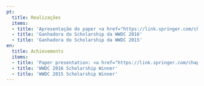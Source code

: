 ```yaml
---
pt:
  title: Realizações
  items:
  - title: 'Apresentação do paper <a href="https://link.springer.com/chapter/10.1007/978-3-319-20898-5_63" target="_blank" rel="noopener noreferrer">TattooAR - Augmented Reality Interactive Tattoos</a> na Conferência <a href="http://www.hci.international" target="_blank" rel="noopener noreferrer">HCII</a> 2015'
  - title: 'Ganhadora do Scholarship da WWDC 2016'
  - title: 'Ganhadora do Scholarship da WWDC 2015'
en:
  title: Achievements
  items:
  - title: 'Paper presentation: <a href="https://link.springer.com/chapter/10.1007/978-3-319-20898-5_63" target="_blank" rel="noopener noreferrer">TattooAR - Augmented Reality Interactive Tattoos</a> project at <a href="http://www.hci.international" target="_blank" rel="noopener noreferrer">HCII Conference</a> 2015'
  - title: 'WWDC 2016 Scholarship Winner'
  - title: 'WWDC 2015 Scholarship Winner'
---
```


